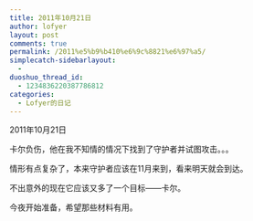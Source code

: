 ```yaml
---
title: 2011年10月21日
author: lofyer
layout: post
comments: true
permalink: /2011%e5%b9%b410%e6%9c%8821%e6%97%a5/
simplecatch-sidebarlayout:
  - 
duoshuo_thread_id:
  - 1234836220387786812
categories:
  - Lofyer的日记
---
```

2011年10月21日

卡尔负伤，他在我不知情的情况下找到了守护者并试图攻击。。。

情形有点复杂了，本来守护者应该在11月来到，看来明天就会到达。

不出意外的现在它应该又多了一个目标——卡尔。

今夜开始准备，希望那些材料有用。